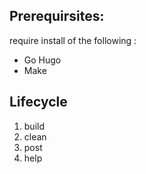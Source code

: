 ## Prerequirsites: 
 require install of the following : 
 + Go Hugo 
 + Make

## Lifecycle
 1. build
 2. clean
 3. post 
 4. help

